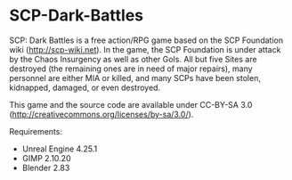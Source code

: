 # SCP-Dark-Battles
SCP: Dark Battles is a free action/RPG game based on the SCP Foundation wiki (http://scp-wiki.net). In the game, the SCP Foundation is under attack by the Chaos Insurgency as well as other GoIs. All but five Sites are destroyed (the remaining ones are in need of major repairs), many personnel are either MIA or killed, and many SCPs have been stolen, kidnapped, damaged, or even destroyed.

This game and the source code are available under CC-BY-SA 3.0 (http://creativecommons.org/licenses/by-sa/3.0/).

Requirements:

* Unreal Engine 4.25.1
* GIMP 2.10.20
* Blender 2.83
